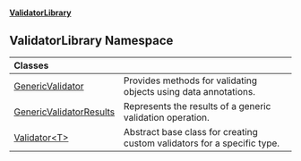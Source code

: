 #### [ValidatorLibrary](ValidatorLibrary.md 'ValidatorLibrary')

## ValidatorLibrary Namespace

| Classes | |
| :--- | :--- |
| [GenericValidator](GenericValidator.md 'ValidatorLibrary.GenericValidator') | Provides methods for validating objects using data annotations. |
| [GenericValidatorResults](GenericValidatorResults.md 'ValidatorLibrary.GenericValidatorResults') | Represents the results of a generic validation operation. |
| [Validator&lt;T&gt;](Validator_T_.md 'ValidatorLibrary.Validator<T>') | Abstract base class for creating custom validators for a specific type. |
